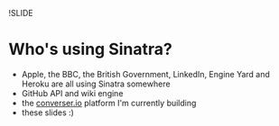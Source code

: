 !SLIDE

# Who's using Sinatra?

* Apple, the BBC, the British Government, LinkedIn, Engine Yard and Heroku are all using Sinatra somewhere
* GitHub API and wiki engine
* the [converser.io](http://converser.io) platform I'm currently building
* these slides :)
